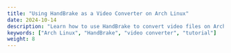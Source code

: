 ```yaml
---
title: "Using HandBrake as a Video Converter on Arch Linux"
date: 2024-10-14
description: "Learn how to use HandBrake to convert video files on Arch Linux."
keywords: ["Arch Linux", "HandBrake", "video converter", "tutorial"]
weight: 8
---
```


